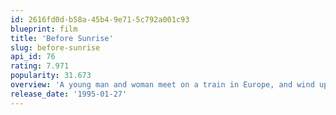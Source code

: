 ```yaml
---
id: 2616fd0d-b58a-45b4-9e71-5c792a001c93
blueprint: film
title: 'Before Sunrise'
slug: before-sunrise
api_id: 76
rating: 7.971
popularity: 31.673
overview: 'A young man and woman meet on a train in Europe, and wind up spending one evening together in Vienna. Unfortunately, both know that this will probably be their only night together.'
release_date: '1995-01-27'
---
```

